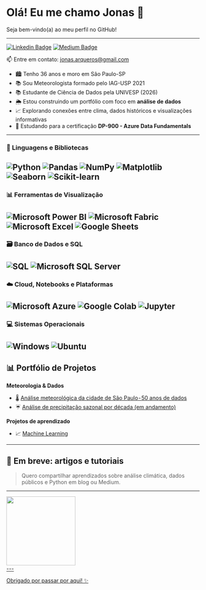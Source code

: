 # Olá! Eu me chamo Jonas 👋  
Seja bem-vindo(a) ao meu perfil no GitHub!

---

[![Linkedin Badge](https://img.shields.io/badge/LinkedIn-0077B5?style=for-the-badge&logo=linkedin&logoColor=white
)](https://www.linkedin.com/in/jonas-guitart-guimaraes-de-arqueros-e-ribeiro/)
[![Medium Badge](https://img.shields.io/badge/Medium-12100E?style=for-the-badge&logo=medium&logoColor=white
)](https://medium.com/@jonas.arqueros)

📫 Entre em contato: [jonas.arqueros@gmail.com](mailto:jonas.arqueros@gmail.com)


- 🏙️ Tenho 36 anos e moro em São Paulo-SP
- 📚 Sou Meteorologista formado pelo IAG-USP 2021
- 📚 Estudante de Ciência de Dados pela UNIVESP (2026)
- 🌦️ Estou construindo um portfólio com foco em **análise de dados**  
- 📈 Explorando conexões entre clima, dados históricos e visualizações informativas  
- 🎯 Estudando para a certificação **DP-900 - Azure Data Fundamentals**
---

### 🐍 Linguagens e Bibliotecas

![Python](https://img.shields.io/badge/-Python-3776AB?style=plastic&logo=python&logoColor=white)
![Pandas](https://img.shields.io/badge/-Pandas-150458?style=plastic&logo=pandas)
![NumPy](https://img.shields.io/badge/-NumPy-013243?style=plastic&logo=numpy&logoColor=white)
![Matplotlib](https://img.shields.io/badge/-Matplotlib-11557C?style=plastic&logo=matplotlib&logoColor=white)
![Seaborn](https://img.shields.io/badge/-Seaborn-268BD2?style=plastic)
![Scikit-learn](https://img.shields.io/badge/-Scikit--learn-F7931E?style=plastic&logo=scikit-learn&logoColor=white)
---

### 📊 Ferramentas de Visualização

![Microsoft Power BI](https://img.shields.io/badge/-Power%20BI-F2C811?style=plastic&logo=powerbi&logoColor=black)
![Microsoft Fabric](https://img.shields.io/badge/-Microsoft%20Fabric-7724C0?style=plastic&logo=microsoftfabric&logoColor=white)
![Microsoft Excel](https://img.shields.io/badge/Microsoft_Excel-217346?style=plastic&logo=microsoft-excel&logoColor=white)
![Google Sheets](https://img.shields.io/badge/Google%20Sheets-34A853?style=plastic&logo=google-sheets&logoColor=white)
---

### 🗃️ Banco de Dados e SQL

![SQL](https://img.shields.io/badge/-SQL-4479A1?style=plastic&logo=sql&logoColor=white)
![Microsoft SQL Server](https://img.shields.io/badge/Microsoft_SQL_Server-CC2927?style=plastic&logo=microsoft-sql-server&logoColor=white)
---

### ☁️ Cloud, Notebooks e Plataformas

![Microsoft Azure](https://img.shields.io/badge/-Azure-0089D6?style=plastic&logo=microsoft-azure&logoColor=white)
![Google Colab](https://img.shields.io/badge/Colab-F9AB00?style=plastic&logo=googlecolab&color=525252)
![Jupyter](https://img.shields.io/badge/-Jupyter-F37626?style=plastic&logo=jupyter)
---

### 💻 Sistemas Operacionais

![Windows](https://img.shields.io/badge/Windows-017AD7?style=plastic&logo=windows&logoColor=white)
![Ubuntu](https://img.shields.io/badge/Ubuntu-E95420?style=plastic&logo=ubuntu&logoColor=white)
---

## 📊 Portfólio de Projetos

**Meteorologia & Dados**
- 🌡️ [Análise meteorológica da cidade de São Paulo - 50 anos de dados](https://github.com/jonas-arqueros/Projetos_e_Analises/tree/main/clima-sp)
- ☔ [Análise de precipitação sazonal por década (em andamento)](https://github.com/jonas-arqueros/Projetos_e_Analises/tree/main/clima-sp)

**Projetos de aprendizado**
- 📈 [Machine Learning](https://github.com/jonas-arqueros/Primeiras_Analises_de_Dados)
---

## 📝 Em breve: artigos e tutoriais
> Quero compartilhar aprendizados sobre análise climática, dados públicos e Python em blog ou Medium.
---

<div>
<a href="https://github.com/jonas-arqueros">
<img loading="lazy" height="180em" src="https://github-readme-stats.vercel.app/api/top-langs/?username=jonas-arqueros&layout=compact&langs_count=7&theme=dracula"/>
</div>
---

Obrigado por passar por aqui! ✨
